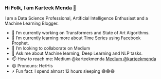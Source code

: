 ### Hi Folk, I am Karteek Menda 👋


I am a Data Science Professional, Artificial Intelligence Enthusiast and a Machine Learning Blogger.

- 🔭 I’m currently working on Transformers and State of Art Algorithms.
- 🌱 I’m currently learning more about Time Series using Facebook Prophet.
- 👯 I’m looking to collaborate on Medium
- 💬 Ask me about Machine learning, Deep Learning and NLP tasks.
- 📫 How to reach me: Medium @karteekmenda
[Medium @karteekmenda](https://medium.com/@karteekmenda)
- 😄 Pronouns: He/His
- ⚡ Fun fact: I spend almost 12 hours sleeping 😄😄😄
